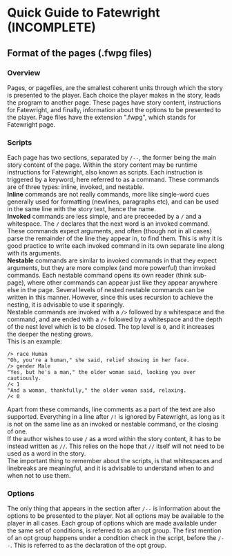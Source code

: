﻿# Quick Guide to Fatewright (INCOMPLETE)
## Format of the pages (.fwpg files)
### Overview
Pages, or pagefiles, are the smallest coherent units through which the story is presented to the player. Each choice the player makes in the story, leads the program to another page. These pages have story content, instructions for Fatewright, and finally, information about the options to be presented to the player. Page files have the extension ".fwpg", which stands for Fatewright page.
### Scripts
Each page has two sections, separated by `/--`, the former being the main story content of the page. Within the story content may be runtime instructions for Fatewright, also known as scripts. Each instruction is triggered by a keyword, here referred to as a command. These commands are of three types: inline, invoked, and nestable. \
**Inline** commands are not really commands, more like single-word cues generally used for formatting (newlines, paragraphs etc), and can be used in the same line with the story text, hence the name. \
**Invoked** commands are less simple, and are preceeded by a `/` and a whitespace. The `/` declares that the next word is an invoked command. These commands expect arguments, and often (though not in all cases) parse the remainder of the line they appear in, to find them. This is why it is good practice to write each invoked command in its own separate line along with its arguments. \
**Nestable** commands are similar to invoked commands in that they expect arguments, but they are more complex (and more powerful) than invoked commands. Each nestable command opens its own reader (think sub-page), where other commands can appear just like they appear anywhere else in the page. Several levels of nested nestable commands can be written in this manner. However, since this uses recursion to achieve the nesting, it is advisable to use it sparingly. \
Nestable commands are invoked with a `/>` followed by a whitespace and the command, and are ended with a `/<` followed by a whitespace and the depth of the nest level which is to be closed. The top level is `0`, and it increases the deeper the nesting grows. \
This is an example:
```
/> race Human
"Oh, you're a human," she said, relief showing in her face.
/> gender Male
"Yes, but he's a man," the older woman said, looking you over cautiously.
/< 1
"And a woman, thankfully," the older woman said, relaxing.
/< 0
```
Apart from these commands, line comments as a part of the text are also supported. Everything in a line after `/!` is ignored by Fatewright, as long as it is not on the same line as an invoked or nestable command, or the closing of one. \
If the author wishes to use `/` as a word within the story content, it has to be instead written as `//`. This relies on the hope that `//` itself will not need to be used as a word in the story. \
The important thing to remember about the scripts, is that whitespaces and linebreaks are meaningful, and it is advisable to understand when to and when not to use them.
### Options
The only thing that appears in the section after `/--` is information about the options to be presented to the player. Not all options may be available to the player in all cases. Each group of options which are made available under the same set of conditions, is referred to as an opt group. The first mention of an opt group happens under a condition check in the script, before the `/--`. This is referred to as the declaration of the opt group.
